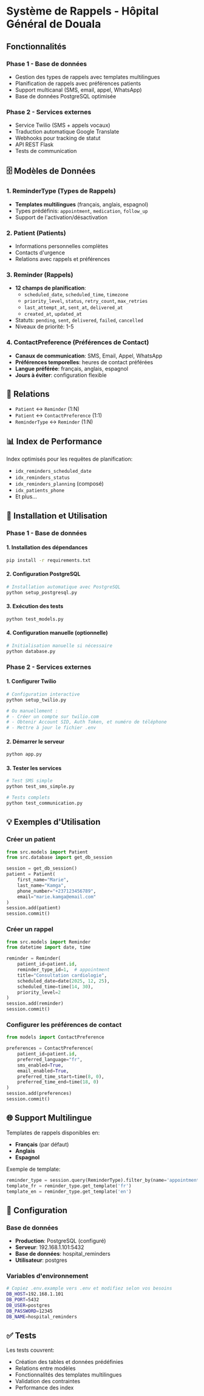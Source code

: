 # Système de Rappels - Hôpital Général de Douala

## Fonctionnalités

### Phase 1 - Base de données
- Gestion des types de rappels avec templates multilingues
- Planification de rappels avec préférences patients
- Support multicanal (SMS, email, appel, WhatsApp)
- Base de données PostgreSQL optimisée

### Phase 2 - Services externes
- Service Twilio (SMS + appels vocaux)
- Traduction automatique Google Translate
- Webhooks pour tracking de statut
- API REST Flask
- Tests de communication

## 🗄️ Modèles de Données

### 1. ReminderType (Types de Rappels)
- **Templates multilingues** (français, anglais, espagnol)
- Types prédéfinis: `appointment`, `medication`, `follow_up`
- Support de l'activation/désactivation

### 2. Patient (Patients)
- Informations personnelles complètes
- Contacts d'urgence
- Relations avec rappels et préférences

### 3. Reminder (Rappels)
- **12 champs de planification**:
  - `scheduled_date`, `scheduled_time`, `timezone`
  - `priority_level`, `status`, `retry_count`, `max_retries`
  - `last_attempt_at`, `sent_at`, `delivered_at`
  - `created_at`, `updated_at`
- Statuts: `pending`, `sent`, `delivered`, `failed`, `cancelled`
- Niveaux de priorité: 1-5

### 4. ContactPreference (Préférences de Contact)
- **Canaux de communication**: SMS, Email, Appel, WhatsApp
- **Préférences temporelles**: heures de contact préférées
- **Langue préférée**: français, anglais, espagnol
- **Jours à éviter**: configuration flexible

## 🔗 Relations

- `Patient` ↔ `Reminder` (1:N)
- `Patient` ↔ `ContactPreference` (1:1)
- `ReminderType` ↔ `Reminder` (1:N)

## 📊 Index de Performance

Index optimisés pour les requêtes de planification:
- `idx_reminders_scheduled_date`
- `idx_reminders_status`
- `idx_reminders_planning` (composé)
- `idx_patients_phone`
- Et plus...

## 🚀 Installation et Utilisation

### Phase 1 - Base de données

#### 1. Installation des dépendances
```bash
pip install -r requirements.txt
```

#### 2. Configuration PostgreSQL
```bash
# Installation automatique avec PostgreSQL
python setup_postgresql.py
```

#### 3. Exécution des tests
```bash
python test_models.py
```

#### 4. Configuration manuelle (optionnelle)
```bash
# Initialisation manuelle si nécessaire
python database.py
```

### Phase 2 - Services externes

#### 1. Configurer Twilio
```bash
# Configuration interactive
python setup_twilio.py

# Ou manuellement :
# - Créer un compte sur twilio.com
# - Obtenir Account SID, Auth Token, et numéro de téléphone
# - Mettre à jour le fichier .env
```

#### 2. Démarrer le serveur
```bash
python app.py
```

#### 3. Tester les services
```bash
# Test SMS simple
python test_sms_simple.py

# Tests complets
python test_communication.py
```

## 💡 Exemples d'Utilisation

### Créer un patient
```python
from src.models import Patient
from src.database import get_db_session

session = get_db_session()
patient = Patient(
    first_name="Marie",
    last_name="Kamga",
    phone_number="+237123456789",
    email="marie.kamga@email.com"
)
session.add(patient)
session.commit()
```

### Créer un rappel
```python
from src.models import Reminder
from datetime import date, time

reminder = Reminder(
    patient_id=patient.id,
    reminder_type_id=1,  # appointment
    title="Consultation cardiologie",
    scheduled_date=date(2025, 12, 25),
    scheduled_time=time(14, 30),
    priority_level=2
)
session.add(reminder)
session.commit()
```

### Configurer les préférences de contact
```python
from models import ContactPreference

preferences = ContactPreference(
    patient_id=patient.id,
    preferred_language="fr",
    sms_enabled=True,
    email_enabled=True,
    preferred_time_start=time(8, 0),
    preferred_time_end=time(18, 0)
)
session.add(preferences)
session.commit()
```

## 🌐 Support Multilingue

Templates de rappels disponibles en:
- **Français** (par défaut)
- **Anglais**
- **Espagnol**

Exemple de template:
```python
reminder_type = session.query(ReminderType).filter_by(name='appointment').first()
template_fr = reminder_type.get_template('fr')
template_en = reminder_type.get_template('en')
```

## 🔧 Configuration

### Base de données
- **Production**: PostgreSQL (configuré)
- **Serveur**: 192.168.1.101:5432
- **Base de données**: hospital_reminders
- **Utilisateur**: postgres

### Variables d'environnement
```bash
# Copiez .env.example vers .env et modifiez selon vos besoins
DB_HOST=192.168.1.101
DB_PORT=5432
DB_USER=postgres
DB_PASSWORD=12345
DB_NAME=hospital_reminders
```

## ✅ Tests

Les tests couvrent:
- Création des tables et données prédéfinies
- Relations entre modèles
- Fonctionnalités des templates multilingues
- Validation des contraintes
- Performance des index
